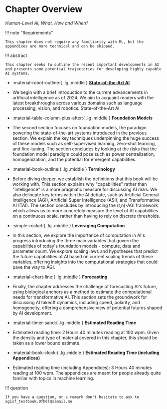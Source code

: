 # Chapter Overview

*Human-Level AI, What, How and When?*

!!! note "Requirements"

    This chapter does not require any familiarity with ML, but the appendixes are more technical and can be skipped.

!!! abstract

    This chapter seeks to outline the recent important developments in AI and presents some potential trajectories for developing highly capable AI systems.

<div class="grid cards" markdown>

- :material-robot-outline:{ .lg .middle } **[State-of-the-Art AI](1-State-of-the-Art-AI/)**

- We begin with a brief introduction to the current advancements in artificial intelligence as of 2024. We aim to acquaint readers with the latest breakthroughs across various domains such as language processing, vision, and robotics. State-of-the-Art AI.

- :material-table-column-plus-after:{ .lg .middle } **Foundation Models**

- The second section focuses on foundation models, the paradigm powering the state-of-the-art systems introduced in the previous section. We explain the key techniques underpinning the huge success of these models such as self-supervised learning, zero-shot learning, and fine-tuning. The section concludes by looking at the risks that the foundation model paradigm could pose such as power centralization, homogenization, and the potential for emergent capabilities.

- :material-book-outline:{ .lg .middle } **Terminology**

- Before diving deeper, we establish the definitions that this book will be working with. This section explains why "capabilities" rather than "intelligence" is a more pragmatic measure for discussing AI risks. We also delineate key terms within the AI debate, such as Artificial General Intelligence (AGI), Artificial Super Intelligence (ASI), and Transformative AI (TAI). The section concludes by introducing the (t,n)-AGI framework which allows us to more concretely measure the level of AI capabilities on a continuous scale, rather than having to rely on discrete thresholds.

- :simple-rocket:{ .lg .middle } **Leveraging Computation**

- In this section, we explore the importance of computation in AI's progress introducing the three main variables that govern the capabilities of today's foundation models - compute, data and parameter count. We explore scaling laws and hypotheses that predict the future capabilities of AI based on current scaling trends of these variables, offering insights into the computational strategies that could pave the way to AGI.

- :material-chart-line:{ .lg .middle } **Forecasting**

- Finally, the chapter addresses the challenge of forecasting AI's future, using biological anchors as a method to estimate the computational needs for transformative AI. This section sets the groundwork for discussing AI takeoff dynamics, including speed, polarity, and homogeneity, offering a comprehensive view of potential futures shaped by AI development.

- :material-timer-sand:{ .lg .middle } **Estimated Reading Time**

- Estimated reading time: 2 Hours 40 minutes reading at 100 wpm. Given the density and type of material covered in this chapter, this should be taken as a lower bound estimate.

- :material-book-clock:{ .lg .middle } **Estimated Reading Time (including Appendices)**

- Estimated reading time (including Appendices): 3 Hours 40 minutes reading at 100 wpm. The appendices are meant for people already quite familiar with topics in machine learning.

</div>

!!! question

    If you have a question, or a remark don't hesitate to ask to agisf_textbook.0fh6l@slmail.me
